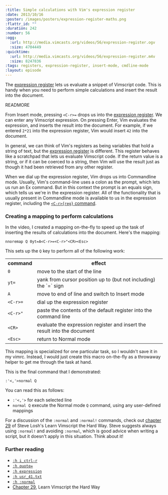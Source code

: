 ```yaml
--- 
:title: Simple calculations with Vim's expression register
:date: 2013/10/16
:poster: /images/posters/expression-register-maths.png
:flattr_id: ""
:duration: 242
:number: 56
:ogg: 
  :url: http://media.vimcasts.org/videos/56/expression-register.ogv
  :size: 4704449
:quicktime: 
  :url: http://media.vimcasts.org/videos/56/expression-register.m4v
  :size: 8247836
:tags: registers, expression-register, insert-mode, cmdline-mode
:layout: episode
---
```


The [expression register][quote=] lets us evaluate a snippet of Vimscript code. This is handy when you need to perform simple calculations and insert the result into the document.

[quote=]: http://vimdoc.sourceforge.net/htmldoc/change.html#quote=


READMORE


From Insert mode, pressing `<C-r>=` drops us into the [expression register][quote=]. We can enter any Vimscript expression. On pressing Enter, Vim evaluates the expression, and inserts the result into the document. For example, if we entered  `2*21` into the expression register, Vim would insert `42` into the document.

In general, we can think of Vim's registers as being variables that hold a string of text, but the [expression register][quote=] is different. This register behaves like a scratchpad that lets us evaluate Vimscript code. If the return value is a string, or if it can be coerced to a string, then Vim will use the result just as though it had been retrieved from any other register.

When we dial up the expression register, Vim drops us into Commandline mode. Usually, Vim's command-line uses a colon as the prompt, which lets us run an Ex command. But in this context the prompt is an equals sign, which tells us we're in the expression register. All of the functionality that is usually present in Commandline mode is available to us in the expression register, including the [`<C-r>{reg}` command][c_ctrl-r].

### Creating a mapping to perform calculations

In the video, I created a mapping on-the-fly to speed up the task of inserting the results of calculations into the document. Here's the mapping:

    nnoremap Q 0yt=A<C-r>=<C-r>"<CR><Esc>

This sets up the `Q` key to perform all of the following work:

<table>
<tr>
<th>command</th>
<th>effect</th>
</tr>
<tr>
<td><code>0</code></td>
<td>move to the start of the line</td>
</tr>
<tr>
<td><code>yt=</code></td>
<td>yank from cursor position up to (but not including) the `=` sign</td>
</tr>
<tr>
<td><code>A</code></td>
<td>move to end of line and switch to Insert mode</td>
</tr>
<tr>
<td><code>&lt;C-r&gt;=</code></td>
<td>dial up the expression register</td>
</tr>
<tr>
<td><code>&lt;C-r&gt;&quot;</code></td>
<td>paste the contents of the default register into the command line</td>
</tr>
<tr>
<td><code>&lt;CR&gt;</code></td>
<td>evaluate the expression register and insert the result into the document</td>
</tr>
<tr>
<td><code>&lt;Esc&gt;</code></td>
<td>return to Normal mode</td>
</tr>
</table>

This mapping is specialized for one particular task, so I wouldn't save it in my vimrc. Instead, I would just create this macro on-the-fly as a throwaway helper to get me through the task at hand.

This is the final command that I demonstrated:

    :'<,'>normal Q

You can read this as follows:

* `:'<,'>` for each selected line
* `normal Q` execute the Normal mode `Q` command, using any user-defined mappings

For a discussion of the `:normal` and `:normal!` commands, check out [chapter 29][29] of Steve Losh's Learn Vimscript the Hard Way. Steve suggests always using `:normal!` and avoiding `:normal`, which is good advice when writing a script, but it doesn't apply in this situation. Think about it!

### Further reading

* [`:h i_ctrl-r`][i_ctrl-r]
* [`:h quote=`][quote=]
* [`:h expression`][expression]
* [`:h usr_41.txt`][41]
* [`:h :normal`][:normal]
* [Chapter 29][29], Learn Vimscript the Hard Way

[quote=]: http://vimdoc.sourceforge.net/htmldoc/change.html#quote=
[expression]: http://vimdoc.sourceforge.net/htmldoc/eval.html#expression
[41]: http://vimdoc.sourceforge.net/htmldoc/usr_41.html#usr_41.txt
[i_ctrl-r]: http://vimdoc.sourceforge.net/htmldoc/insert.html#i_CTRL-R
[c_ctrl-r]: http://vimdoc.sourceforge.net/htmldoc/cmdline.html#c_CTRL-R
[:normal]: http://vimdoc.sourceforge.net/htmldoc/various.html#:norm
[29]: http://learnvimscriptthehardway.stevelosh.com/chapters/29.html
